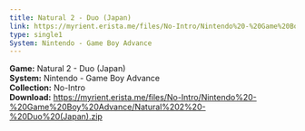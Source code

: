 ```yaml
---
title: Natural 2 - Duo (Japan)
link: https://myrient.erista.me/files/No-Intro/Nintendo%20-%20Game%20Boy%20Advance/Natural%202%20-%20Duo%20(Japan).zip
type: single1
System: Nintendo - Game Boy Advance
---
```

<b>Game:</b> Natural 2 - Duo (Japan)<br>
<b>System:</b> Nintendo - Game Boy Advance<br>
<b>Collection:</b> No-Intro<br>
<b>Download:</b> https://myrient.erista.me/files/No-Intro/Nintendo%20-%20Game%20Boy%20Advance/Natural%202%20-%20Duo%20(Japan).zip